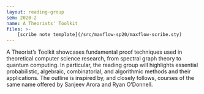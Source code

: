 ```yaml
---
layout: reading-group
sem: 2020-2
name: A Theorists' Toolkit
files: >- 
    [scribe note template](/src/maxflow-sp20/maxflow-scribe.sty)
---
```


A Theorist’s Toolkit showcases fundamental proof techniques used in theoretical computer science
research, from spectral graph theory to quantum computing. In particular, the reading group
will highlights essential probabilistic, algebraic, combinatorial, and algorithmic methods and their
applications. The outline is inspired by, and closely follows, courses of the same name offered by
Sanjeev Arora and Ryan O’Donnell.
